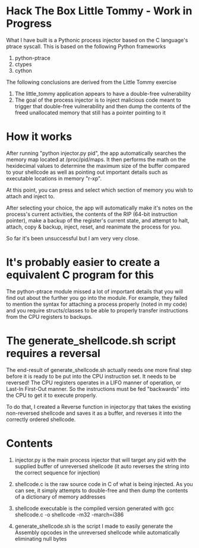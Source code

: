 # Hack The Box Little Tommy - Work in Progress

What I have built is a Pythonic process injector based on the C language's ptrace syscall. This is based on the following Python frameworks

1. python-ptrace
2. ctypes
3. cython

The following conclusions are derived from the Little Tommy exercise

1. The little_tommy application appears to have a double-free vulnerability
2. The goal of the process injector is to inject malicious code meant to trigger that double-free vulnerability and then dump the contents of the freed unallocated memory that still has a pointer pointing to it
# How it works

After running "python injector.py pid", the app automatically searches the memory map located at /proc/pid/maps. It then performs the math on the hexidecimal values to determine the maximum size of the buffer compared to your shellcode as well as pointing out important details such as executable locations in memory "r-xp".

At this point, you can press and select which section of memory you wish to attach and inject to.

After selecting your choice, the app will automatically make it's notes on the process's current activities, the contents of the RIP (64-bit instruction pointer), make a backup of the register's current state, and attempt to halt, attach, copy & backup, inject, reset, and reanimate the process for you.

So far it's been unsuccessful but I am very very close.

# It's probably easier to create a equivalent C program for this

The python-ptrace module missed a lot of important details that you will find out about the further you go into the module. For example, they failed to mention the syntax for attaching a process properly (noted in my code) and you require structs/classes to be able to properly transfer instructions from the CPU registers to backups.

# The generate_shellcode.sh script requires a reversal

The end-result of generate_shellcode.sh actually needs one more final step before it is ready to be put into the CPU instruction set. It needs to be reversed! The CPU registers operates in a LIFO manner of operation, or Last-In First-Out manner. So the instructions must be fed "backwards" into the CPU to get it to execute properly.

To do that, I created a Reverse function in injector.py that takes the existing non-reversed shellcode and saves it as a buffer, and reverses it into the correctly ordered shellcode.

# Contents

1. injector.py is the main process injector that will target any pid with the supplied buffer of unreversed shellcode (it auto reverses the string into the correct sequence for injection)

2. shellcode.c is the raw source code in C of what is being injected. As you can see, it simply attempts to double-free and then dump the contents of a dictionary of memory addresses

3. shellcode executable is the compiled version generated with gcc shellcode.c -o shellcode -m32 -march=i386

4. generate_shellcode.sh is the script I made to easily generate the Assembly opcodes in the unreversed shellcode while automatically eliminating null bytes
